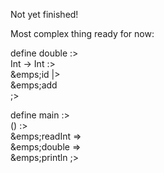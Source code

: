 Not yet finished!

Most complex thing ready for now:

define double :>  
Int -> Int :>  
&emps;id |>  
&emps;add  
;>  

define main :>  
() :>  
&emps;readInt =>  
&emps;double =>  
&emps;println
;>
